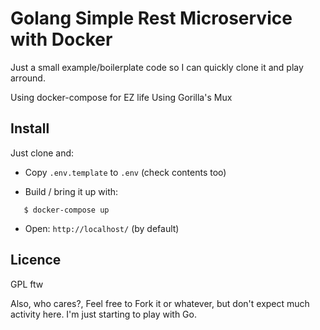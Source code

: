 # Golang Simple Rest Microservice with Docker

Just a small example/boilerplate code so I can quickly clone it and play arround.

Using docker-compose for EZ life
Using Gorilla's Mux

## Install

Just clone and:

- Copy `.env.template` to `.env` (check contents too)

- Build / bring it up with:
```
   $ docker-compose up
```

- Open: `http://localhost/` (by default)

## Licence
GPL ftw

Also, who cares?, Feel free to Fork it or whatever, but don't expect much activity here. I'm just starting to play with Go.

